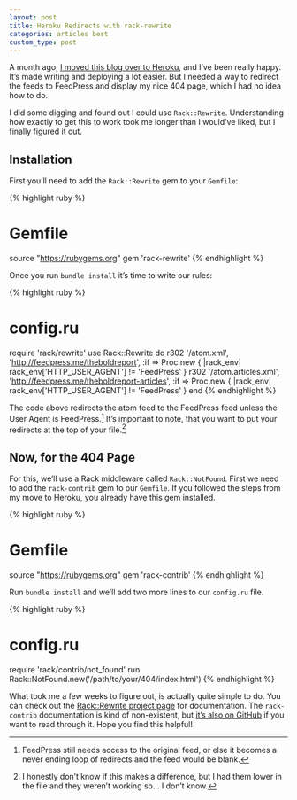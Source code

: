 ```yaml
---
layout: post
title: Heroku Redirects with rack-rewrite
categories: articles best
custom_type: post
---
```


A month ago, [I moved this blog over to Heroku](/2015/06/hosting-a-jekyll-site-on-heroku/), and I’ve been really happy. It’s made writing and deploying a lot easier. But I needed a way to redirect the feeds to FeedPress and display my nice 404 page, which I had no idea how to do.

I did some digging and found out I could use `Rack::Rewrite`. Understanding how exactly to get this to work took me longer than I would’ve liked, but I finally figured it out.

## Installation
First you’ll need to add the `Rack::Rewrite` gem to your `Gemfile`:

{% highlight ruby %}
# Gemfile
source "https://rubygems.org"
gem 'rack-rewrite'
{% endhighlight %}

Once you run `bundle install` it’s time to write our rules:

{% highlight ruby %}
# config.ru
require 'rack/rewrite'
use Rack::Rewrite do
  r302 '/atom.xml', 'http://feedpress.me/theboldreport', :if => Proc.new { |rack_env|
    rack_env['HTTP_USER_AGENT'] != 'FeedPress'
  }
  r302 '/atom.articles.xml', 'http://feedpress.me/theboldreport-articles', :if => Proc.new { |rack_env|
    rack_env['HTTP_USER_AGENT'] != 'FeedPress'
  }
end
{% endhighlight %}

The code above redirects the atom feed to the FeedPress feed unless the User Agent is FeedPress.[^1] It’s important to note, that you want to put your redirects at the top of your file.[^2]

## Now, for the 404 Page
For this, we’ll use a Rack middleware called `Rack::NotFound`. First we need to add the `rack-contrib` gem to our `Gemfile`. If you followed the steps from my move to Heroku, you already have this gem installed.

{% highlight ruby %}
# Gemfile
source "https://rubygems.org"
gem 'rack-contrib'
{% endhighlight %}

Run `bundle install` and we’ll add two more lines to our `config.ru` file.

{% highlight ruby %}
# config.ru
require 'rack/contrib/not_found'
run Rack::NotFound.new('/path/to/your/404/index.html')
{% endhighlight %}

What took me a few weeks to figure out, is actually quite simple to do. You can check out the [Rack::Rewrite project page](https://github.com/jtrupiano/rack-rewrite) for documentation. The `rack-contrib` documentation is kind of non-existent, but [it’s also on GitHub](https://github.com/rack/rack-contrib) if you want to read through it. Hope you find this helpful!

[^1]:	FeedPress still needs access to the original feed, or else it becomes a never ending loop of redirects and the feed would be blank.

[^2]:	I honestly don’t know if this makes a difference, but I had them lower in the file and they weren’t working so… I don’t know.

